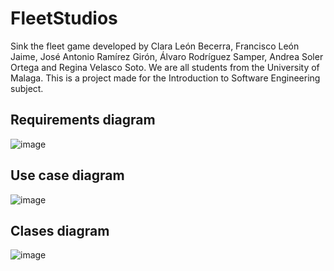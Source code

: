 # FleetStudios
Sink the fleet game developed by Clara León Becerra, Francisco León Jaime, José Antonio Ramírez Girón, Álvaro Rodríguez Samper, Andrea Soler Ortega and Regina Velasco Soto.
We are all students from the University of Malaga.
This is a project made for the Introduction to Software Engineering subject.

## Requirements diagram
![image](https://github.com/ocxpke/FleetStudios/assets/82225137/ec7fbc0b-0987-40e5-8b0f-01c72d7e01c7)

## Use case diagram
![image](https://github.com/ocxpke/FleetStudios/assets/82225137/eebf1190-c185-4609-ba07-e79bbef2449f)

## Clases diagram
![image](https://github.com/ocxpke/FleetStudios/assets/82225137/6645f70b-291d-4bbd-8bfe-03ce34202b71)
